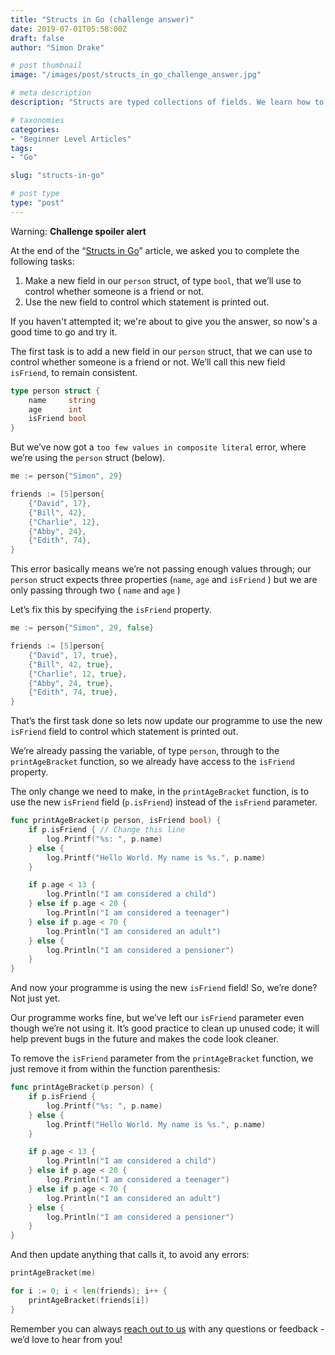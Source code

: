 ```yaml
---
title: "Structs in Go (challenge answer)"
date: 2019-07-01T05:58:00Z
draft: false
author: "Simon Drake"

# post thumbnail
image: "/images/post/structs_in_go_challenge_answer.jpg"

# meta description
description: "Structs are typed collections of fields. We learn how to use them to reduce duplication and increase maintainability in a real programme."

# taxonomies
categories:
- "Beginner Level Articles"
tags:
- "Go"

slug: "structs-in-go"

# post type
type: "post"
---
```



Warning: **Challenge spoiler alert**

At the end of the “[Structs in Go](https://www.codetips.co.uk/languages/go/structs-in-go/)” article, we asked you to complete the following tasks:

1. Make a new field in our `person` struct, of type `bool`, that we’ll use to control whether someone is a friend or not.
2. Use the new field to control which statement is printed out.

If you haven't attempted it; we're about to give you the answer, so now's a good time to go and try it.

The first task is to add a new field in our `person` struct, that we can use to control whether someone is a friend or not. We’ll call this new field `isFriend`, to remain consistent.

```go
type person struct {
	name     string
	age      int
	isFriend bool
}

```

But we’ve now got a `too few values in composite literal` error, where we’re using the `person` struct (below).

```go
me := person{"Simon", 29}

friends := [5]person{
	{"David", 17},
	{"Bill", 42},
	{"Charlie", 12},
	{"Abby", 24},
	{"Edith", 74},
}

```

This error basically means we’re not passing enough values through; our `person` struct expects three properties (`name`, `age` and `isFriend` ) but we are only passing through two ( `name` and `age` )

Let’s fix this by specifying the `isFriend` property.

```go
me := person{"Simon", 29, false}

friends := [5]person{
	{"David", 17, true},
	{"Bill", 42, true},
	{"Charlie", 12, true},
	{"Abby", 24, true},
	{"Edith", 74, true},
}

```

That’s the first task done so lets now update our programme to use the new `isFriend` field to control which statement is printed out.

We’re already passing the variable, of type `person`, through to the `printAgeBracket` function, so we already have access to the `isFriend` property.

The only change we need to make, in the `printAgeBracket` function, is to use the new `isFriend` field (`p.isFriend`) instead of the `isFriend` parameter.

```go
func printAgeBracket(p person, isFriend bool) {
	if p.isFriend { // Change this line
		log.Printf("%s: ", p.name)
	} else {
		log.Printf("Hello World. My name is %s.", p.name)
	}

	if p.age < 13 {
		log.Println("I am considered a child")
	} else if p.age < 20 {
		log.Println("I am considered a teenager")
	} else if p.age < 70 {
		log.Println("I am considered an adult")
	} else {
		log.Println("I am considered a pensioner")
	}
}

```

And now your programme is using the new `isFriend` field! So, we’re done? Not just yet.

Our programme works fine, but we’ve left our `isFriend` parameter even though we’re not using it. It’s good practice to clean up unused code; it will help prevent bugs in the future and makes the code look cleaner.

To remove the `isFriend` parameter from the `printAgeBracket` function, we just remove it from within the function parenthesis:

```go
func printAgeBracket(p person) {
	if p.isFriend {
		log.Printf("%s: ", p.name)
	} else {
		log.Printf("Hello World. My name is %s.", p.name)
	}

	if p.age < 13 {
		log.Println("I am considered a child")
	} else if p.age < 20 {
		log.Println("I am considered a teenager")
	} else if p.age < 70 {
		log.Println("I am considered an adult")
	} else {
		log.Println("I am considered a pensioner")
	}
}

```

And then update anything that calls it, to avoid any errors:

```go
printAgeBracket(me)

for i := 0; i < len(friends); i++ {
	printAgeBracket(friends[i])
}

```

Remember you can always [reach out to us](https://www.codetips.co.uk/contact-us/) with any questions or feedback - we’d love to hear from you!

